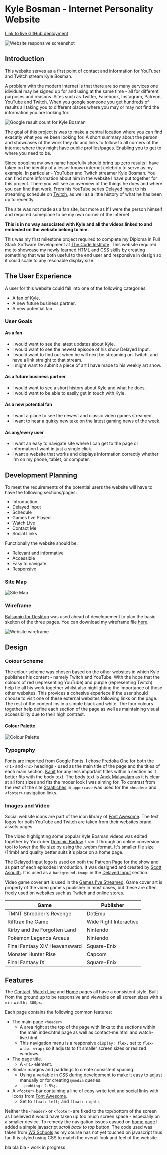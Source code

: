 # Kyle Bosman - Internet Personality Website

[Link to live GitHub deployment](https://paulio11.github.io/project-1/)

![Website responsive screenshot](https://paulio11.github.io/project-1/documentation/amiresponsive.png)

## Introduction
This website serves as a first point of contact and information for YouTuber and Twitch stream Kyle Bosman.

A problem with the modern internet is that there are so many services one idividual may be signed up for and using at the same time - all for different purposes and reasons. Sites such as Twitter, Facebook, Instagram, Patreon, YouTube and Twitch. When you google someone you get hundreds of results all taking you to different places where you may or may not find the information you are looking for.

![Google result count for Kyle Bosman](https://paulio11.github.io/project-1/documentation/googleresult.png)

The goal of this project is was to make a central location where you can find exacatly what you've been looking for. A short summary about the person and showcases of the work they do and links to follow to all corners of the internet where they might have public profiles/pages. Enabling you to get to where you need to be.

Since googling my own name hopefully should bring up zero results I have taken on the identity of a lesser known internet celebrity to serve as my example. In particular - YouTuber and Twitch streamer Kyle Bosman. You can find more information about him in the website I have put together for this project. There you will see an overview of the things he does and where you can find that work. From his YouTube series [Delayed Input](https://www.youtube.com/playlist?list=PLXjlB8AgMh8QuT0_ao9vaZlI1jf2U4SGS) to his streaming schedule on [Twitch](https://www.twitch.tv/kylebosman), as well as a little history of what he has been up to recently.

The site was not made as a fan site, but more as If I were the person himself and required someplace to be my own corner of the internet.

**This is in no way associated with Kyle and all the videos linked to and embeded on the website belong to him.**

This was my first milestone project required to complete my Diploma in Full Stack Software Development at [The Code Institute](https://codeinstitute.net). This website required me to showcase my newly learned HTML and CSS skills by creating something that was both useful to the end user and responsive in design so it could scale to any resonable display size.

## The User Experience
A user for this website could fall into one of the following categories:
- A fan of Kyle.
- A new future business partner.
- A new potential fan.

### User Goals

#### As a fan
- I would want to see the latest updates about Kyle.
- I would want to see the newest episode of his show Delayed Input.
- I would want to find out when he will next be streaming on Twitch, and have a link straight to that stream.
- I might want to submit a piece of art I have made to his weekly art show.

#### As a future business partner
- I would want to see a short history about Kyle and what he does.
- I would want to be able to easily get in touch with Kyle.

#### As a new potential fan
- I want a place to see the newest and classic video games streamed.
- I want to hear a quirky new take on the latest gaming news of the week.

#### As any/every user
- I want an easy to navigate site where I can get to the page or information I want in just a single click.
- I want a website that works and displays information correctly whether I'm on my phone, tablet, or computer.

## Development Planning

To meet the requirements of the potential users the website will have to have the following sections/pages:
- Introduction
- Delayed Input
- Schedule
- Games I've Played
- Watch Live
- Contact Me
- Social Links

Functionally the website should be:
- Relevant and informative
- Accessible
- Easy to navigate
- Responsive

### Site Map

![Site Map](https://paulio11.github.io/project-1/documentation/sitemap.png)

### Wireframe

[Balsamiq for Desktop](https://balsamiq.com/wireframes/) was used ahead of developement to plan the basic skelton of the three pages. You can download my wireframe file [here](https://paulio11.github.io/project-1/documentation/wireframe.bmpr).

![Website wireframe](https://paulio11.github.io/project-1/documentation/wireframe.jpg)

## Design

### Colour Scheme

The colour scheme was chosen based on the other websites in which Kyle publishes his content - namely Twitch and YouTube. With the hope that the colours of red (representing YouTube) and purple (representing Twitch) help tie all his work together whilst also highlighting the importance of those other websites. This provices a cohesive experiece if the user should choose to visit one of these external websites following links on the page. The rest of the content ins in a simple black and white. The four colours together help define each section of the page as well as maintaining visual accessibility due to their high contrast. 

#### Colour Palette

![Colour Palette](https://paulio11.github.io/project-1/documentation/palette.jpg)

### Typography

Fonts are imported from [Google Fonts](https://fonts.google.com). I chose [Fredoka One]() for both the `<h1>` and `<h2>` headings - used as the main title of the page and the titles of each main section. [Kanit]() for any less important titles within a section as it better fits with the body text. The body text is [Anek Malayalam]() as it is clear at all font sizes and fits the moder look I was aiming for. To contrast from the rest of the site [Staatliches]() in `uppercase` was used for the `<header>` and `<footer>` navigation links.

### Images and Video

Social website icons are part of the icon library of [Font Awesome](). The text logos for both YouTube and Twitch are taken from their websites brand assets pages.

The video highlighting some popular Kyle Bosman videos was edited together by YouTuber [Dominic Barlow](). I ran it through an online conversion tool to lower the file size by using the .webm format. It's smaller file size (14mb) and quality better suits it's place on a home page.

The Delayed Input logo is used on both the [Patreon Page]() for the show and as part of each episodes introduction. It was designed and created by [Scott Asquith](http://scottasquith.com). It is used as a `background-image` in the [Delayed Input](https://paulio11.github.io/project-1/#delayed-input) section.

Video game cover art is used in the [Games I've Streamed](https://paulio11.github.io/project-1/#games-ive-streamed). Game cover art is property of the video game's publisher in most cases, but these are often freely used on websites such as [Twitch](https://www.twitch.tv) and online stores.

| Game | Publisher |
| ----------- | ----------- |
| TMNT Shredder's Revenge | DotEmu |
| Rifftrax the Game | Wide Right Interactive |
| Kirby and the Forgotten Land | Nintendo |
| Pokémon Legends Arceus | Nintendo |
| Final Fantasy XIV Heavensward | Square-Enix |
| Monster Hunter Rise | Capcom |
| Final Fantasy IX | Square-Enix |

## Features

The [Contact](https://paulio11.github.io/project-1/contact-me.html), [Watch Live](https://paulio11.github.io/project-1/watch-live.html) and [Home](https://paulio11.github.io/project-1) pages all have a consistent style. Built from the ground up to be responsive and viewable on all screen sizes with a `min-width: 300px`.

Each page contains the following common features:
- The main page `<header>`.
    - A area right at the top of the page with links to the sections within the main index.html page as well as contact-me.html and watch-live.html.
    - This navigation menu is a responsive `display: flex;` set to `flex-wrap: wrap;` so it adjusts to fit smaller screen sizes or resized windows.
- The page title.
    - A `<h1>` element.
- Similar margins and paddings to create consistent spacing.
    - Using a variable in CSS during development to make it easy to adjust manually or for creating `@media` queries.
    - `--padding: 2.5%;`.
- A `<footer>` bar containing a line of copy-write text and social links with icons from [Font Awesome]().
    - Set to `float: left;` and `float: right;`.

Neither the `<header>` or `<footer>` are fixed to the top/bottom of the screen as I believed it would have taken up too much screen space - especially on a smaller device. To remedy the navigation issues casued on [home page](https://paulio11.github.io/project-1) I added a simple javascript *scroll back to top* button. The code used was taken from [W3 Schools](https://www.w3schools.com/howto/howto_js_scroll_to_top.asp) as my course has not yet touched on javascript thus far. It is styled using CSS to match the overall look and feel of the website.




bla bla bla - work in progress